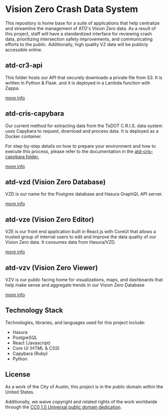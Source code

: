 # Vision Zero Crash Data System

This repository is home base for a suite of applications that help centralize and streamline the management of ATD's Vision Zero data. As a result of this project, staff will have a standardized interface for reviewing crash data, prioritizing intersection safety improvements, and communicating efforts to the public. Additionally, high quality VZ data will be publicly accessible online.

## atd-cr3-api

This folder hosts our API that securely downloads a private file from S3. It is written in Python & Flask. and it is deployed in a Lambda function with Zappa.

[more info](./atd-cr3-api/README.md)

## atd-cris-capybara

Our current method for extracting data from the TxDOT C.R.I.S. data system uses Capybara to request, download and process data. It is deployed as a Docker container.

For step-by-step details on how to prepare your environment and how to execute this process, please refer to the documentation in the [atd-cris-capybara folder.](https://github.com/cityofaustin/atd-vz-data/tree/master/atd-cris-capybara)

[more info](./atd-cris-capybara/README.md)

## atd-vzd (Vision Zero Database)

VZD is our name for the Postgres database and Hasura GraphQL API server.

[more info](./atd-vzd/README.md)

## atd-vze (Vision Zero Editor)

VZE is our front end application built in React.js with CoreUI that allows a trusted group of internal users to edit and improve the data quality of our Vision Zero data. It consumes data from Hasura/VZD.

[more info](./atd-vze/README.md)

## atd-vzv (Vision Zero Viewer)

VZV is our public facing home for visualizations, maps, and dashboards that help make sense and aggregate trends in our Vision Zero Database

[more info](./atd-vzv/README.md)

## Technology Stack

Technologies, libraries, and languages used for this project include:

- Hasura
- PostgreSQL
- React (Javascript)
- Core UI (HTML & CSS)
- Capybara (Ruby)
- Python

## License

As a work of the City of Austin, this project is in the public domain within the United States.

Additionally, we waive copyright and related rights of the work worldwide through the [CC0 1.0 Universal public domain dedication](https://creativecommons.org/publicdomain/zero/1.0/).
